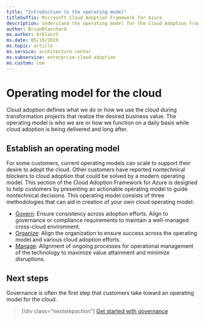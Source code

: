 ```yaml
---
title: "Introduction to the operating model"
titleSuffix: Microsoft Cloud Adoption Framework for Azure
description: Understand the operating model for the Cloud Adoption Framework.
author: BrianBlanchard
ms.author: brblanch
ms.date: 05/19/2019
ms.topic: article
ms.service: architecture-center
ms.subservice: enterprise-cloud-adoption
ms.custom: com
---
```


# Operating model for the cloud

Cloud adoption defines what we do or how we use the cloud during transformation projects that realize the desired business value. The operating model is who we are or how we function on a daily basis while cloud adoption is being delivered and long after.

## Establish an operating model

For some customers, current operating models can scale to support their desire to adopt the cloud. Other customers have reported nontechnical blockers to cloud adoption that could be solved by a modern operating model. This section of the Cloud Adoption Framework for Azure is designed to help customers by presenting an actionable operating model to guide nontechnical decisions. This operating model consists of three methodologies that can aid in creation of your own cloud operating model:

- [Govern](../governance/index.md): Ensure consistency across adoption efforts. Align to governance or compliance requirements to maintain a well-managed cross-cloud environment.
- [Organize](../organization/index.md): Align the organization to ensure success across the operating model and various cloud adoption efforts.
- [Manage](../operations/index.md): Alignment of ongoing processes for operational management of the technology to maximize value attainment and minimize disruptions.

## Next steps

Governance is often the first step that customers take toward an operating model for the cloud.

> [!div class="nextstepaction"]
> [Get started with governance](../governance/index.md)
